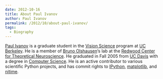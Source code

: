 ```yaml
---
date: 2012-10-16
title: About Paul Ivanov
author: Paul Ivanov
permalink: /2012/10/about-paul-ivanov/
tags:
  - Biography
---
```

[Paul Ivanov][1] is a graduate student in the [Vision Science][2] program at [UC Berkeley][3]. He is a member of [Bruno Olshausen][4]‘s lab at the [Redwood Center for Theoretical Neuroscience][5]. He graduated in Fall 2005 from [UC Davis][6] with a degree in [Computer Science][7]. He is an active contributor to various scientific Python projects, and has commit rights to [IPython][8], [matplotlib][9], and [nitime][10].

 [1]: http://pirsquared.org
 [2]: http://vision.berkeley.edu/
 [3]: http://www.berkeley.edu/
 [4]: http://redwood.berkeley.edu/bruno
 [5]: http://redwood.berkeley.edu/
 [6]: http://www.ucdavis.edu/
 [7]: http://cs.ucdavis.edu/
 [8]: http://ipython.org
 [9]: http://matplotlib.org/
 [10]: http://nipy.sourceforge.net/nitime/
